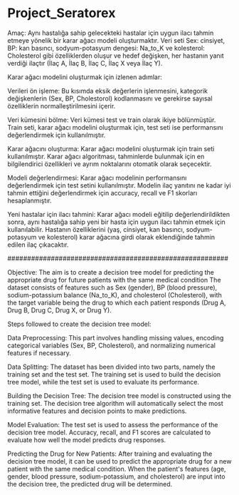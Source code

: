 # Project_Seratorex
Amaç: Aynı hastalığa sahip gelecekteki hastalar için uygun ilacı tahmin etmeye yönelik bir karar ağacı modeli oluşturmaktır. Veri seti Sex: cinsiyet, BP: kan basıncı, sodyum-potasyum dengesi: Na_to_K ve kolesterol: Cholesterol gibi özelliklerden oluşur ve hedef değişken, her hastanın yanıt verdiği ilaçtır (İlaç A, İlaç B, İlaç C, İlaç X veya İlaç Y). 

Karar ağacı modelini oluşturmak için izlenen adımlar: 

Verileri ön işleme: Bu kısımda eksik değerlerin işlenmesini, kategorik değişkenlerin (Sex, BP, Cholestorol) kodlanmasını ve gerekirse sayısal özelliklerin normalleştirilmesini içerir. 

Veri kümesini bölme: Veri kümesi test ve train olarak ikiye bölünmüştür. Train seti, karar ağacı modelini oluşturmak için, test seti ise performansını değerlendirmek için kullanılmıştır. 

Karar ağacını oluşturma: Karar ağacı modelini oluşturmak için train seti kullanılmıştır. Karar ağacı algoritması, tahminlerde bulunmak için en bilgilendirici özellikleri ve ayrım noktalarını otomatik olarak seçecektir. 

Modeli değerlendirmesi: Karar ağacı modelinin performansını değerlendirmek için test setini kullanılmıştır. Modelin ilaç yanıtını ne kadar iyi tahmin ettiğini değerlendirmek için accuracy, recall ve F1 skorları hesaplanmıştır. 

Yeni hastalar için ilacı tahmini: Karar ağacı modeli eğitilip değerlendirildikten sonra, aynı hastalığa sahip yeni bir hasta için uygun ilacı tahmin etmek için kullanılabilir. Hastanın özelliklerini (yaş, cinsiyet, kan basıncı, sodyum-potasyum ve kolesterol) karar ağacına girdi olarak eklendiğinde tahmin edilen ilaç çıkacaktır. 

########################################################

Objective: The aim is to create a decision tree model for predicting the appropriate drug for future patients with the same medical condition
The dataset consists of features such as Sex (gender), BP (blood pressure), sodium-potassium balance (Na_to_K), and cholesterol (Cholesterol), with the target variable being the drug to which each patient responds (Drug A, Drug B, Drug C, Drug X, or Drug Y).

Steps followed to create the decision tree model:

Data Preprocessing: This part involves handling missing values, encoding categorical variables (Sex, BP, Cholesterol), and normalizing numerical features if necessary.

Data Splitting: The dataset has been divided into two parts, namely the training set and the test set. The training set is used to build the decision tree model, while the test set is used to evaluate its performance.

Building the Decision Tree: The decision tree model is constructed using the training set. The decision tree algorithm will automatically select the most informative features and decision points to make predictions.

Model Evaluation: The test set is used to assess the performance of the decision tree model. Accuracy, recall, and F1 scores are calculated to evaluate how well the model predicts drug responses.

Predicting the Drug for New Patients: After training and evaluating the decision tree model, it can be used to predict the appropriate drug for a new patient with the same medical condition. When the patient's features (age, gender, blood pressure, sodium-potassium, and cholesterol) are input into the decision tree, the predicted drug will be determined.
